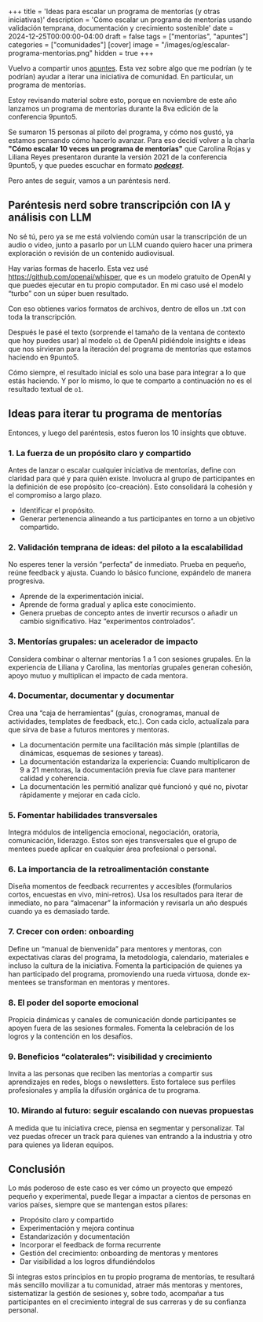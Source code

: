 +++
title = 'Ideas para escalar un programa de mentorías (y otras iniciativas)'
description = 'Cómo escalar un programa de mentorías usando validación temprana, documentación y crecimiento sostenible'
date = 2024-12-25T00:00:00-04:00
draft = false
tags = ["mentorías", "apuntes"]
categories = ["comunidades"]
[cover]
image = "/images/og/escalar-programa-mentorias.png"
hidden = true
+++

Vuelvo a compartir unos [apuntes](http://fablab.blog/tags/apuntes/). Esta vez sobre algo que me podrían (y te podrían) ayudar a iterar una iniciativa de comunidad. En particular, un programa de mentorías.

Estoy revisando material sobre esto, porque en noviembre de este año lanzamos un programa de mentorías durante la 8va edición de la conferencia 9punto5.

Se sumaron 15 personas al piloto del programa, y cómo nos gustó, ya estamos pensando cómo hacerlo avanzar. Para eso decidí volver a la charla **"Cómo escalar 10 veces un programa de mentorías"** que Carolina Rojas y Liliana Reyes presentaron durante la versión 2021 de la conferencia 9punto5, y que puedes escuchar en formato _**[podcast](https://open.spotify.com/episode/3ZO7WgHroFhvrAkRdAsgNJ?si=c0bae1bcc998409f)**_.

Pero antes de seguir, vamos a un paréntesis nerd.

## Paréntesis nerd sobre transcripción con IA y análisis con LLM
No sé tú, pero ya se me está volviendo común usar la transcripción de un audio o video, junto a pasarlo por un LLM cuando quiero hacer una primera exploración o revisión de un contenido audiovisual.

Hay varias formas de hacerlo. Esta vez usé https://github.com/openai/whisper, que es un modelo gratuito de OpenAI y que puedes ejecutar en tu propio computador. En mi caso usé el modelo “turbo” con un súper buen resultado.

Con eso obtienes varios formatos de archivos, dentro de ellos un .txt con toda la transcripción.

Después le pasé el texto (sorprende el tamaño de la ventana de contexto que hoy puedes usar) al modelo ```o1``` de OpenAI pidiéndole insights e ideas que nos sirvieran para la iteración del programa de mentorías que estamos haciendo en 9punto5.

Cómo siempre, el resultado inicial es solo una base para integrar a lo que estás haciendo. Y por lo mismo, lo que te comparto a continuación no es el resultado textual de ```o1```.

## Ideas para iterar tu programa de mentorías
Entonces, y luego del paréntesis, estos fueron los 10 insights que obtuve.

### 1. La fuerza de un propósito claro y compartido
Antes de lanzar o escalar cualquier iniciativa de mentorías, define con claridad para qué y para quién existe. Involucra al grupo de participantes en la definición de ese propósito (co-creación). Esto consolidará la cohesión y el compromiso a largo plazo.
- Identificar el propósito.
- Generar pertenencia alineando a tus participantes en torno a un objetivo compartido.

### 2. Validación temprana de ideas: del piloto a la escalabilidad
No esperes tener la versión “perfecta” de inmediato. Prueba en pequeño, reúne feedback y ajusta. Cuando lo básico funcione, expándelo de manera progresiva.
- Aprende de la experimentación inicial.
- Aprende de forma gradual y aplica este conocimiento.
- Genera pruebas de concepto antes de invertir recursos o añadir un cambio significativo. Haz “experimentos controlados”.

### 3. Mentorías grupales: un acelerador de impacto
Considera combinar o alternar mentorías 1 a 1 con sesiones grupales. En la experiencia de Liliana y Carolina, las mentorías grupales generan cohesión, apoyo mutuo y multiplican el impacto de cada mentora.

### 4. Documentar, documentar y documentar
Crea una “caja de herramientas” (guías, cronogramas, manual de actividades, templates de feedback, etc.). Con cada ciclo, actualízala para que sirva de base a futuros mentores y mentoras.
- La documentación permite una facilitación más simple (plantillas de dinámicas, esquemas de sesiones y tareas).
- La documentación estandariza la experiencia: Cuando multiplicaron de 9 a 21 mentoras, la documentación previa fue clave para mantener calidad y coherencia.
- La documentación les permitió analizar qué funcionó y qué no, pivotar rápidamente y mejorar en cada ciclo.

### 5. Fomentar habilidades transversales
Integra módulos de inteligencia emocional, negociación, oratoria, comunicación, liderazgo. Estos son ejes transversales que el grupo de mentees puede aplicar en cualquier área profesional o personal.

### 6. La importancia de la retroalimentación constante
Diseña momentos de feedback recurrentes y accesibles (formularios cortos, encuestas en vivo, mini-retros). Usa los resultados para iterar de inmediato, no para “almacenar” la información y revisarla un año después cuando ya es demasiado tarde.

### 7. Crecer con orden: onboarding
Define un “manual de bienvenida” para mentores y mentoras, con expectativas claras del programa, la metodología, calendario, materiales e incluso la cultura de la iniciativa. Fomenta la participación de quienes ya han participado del programa, promoviendo una rueda virtuosa, donde ex-mentees se transforman en mentoras y mentores.

### 8. El poder del soporte emocional
Propicia dinámicas y canales de comunicación donde participantes se apoyen fuera de las sesiones formales. Fomenta la celebración de los logros y la contención en los desafíos.

### 9. Beneficios “colaterales”: visibilidad y crecimiento
Invita a las personas que reciben las mentorías a compartir sus aprendizajes en redes, blogs o newsletters. Esto fortalece sus perfiles profesionales y amplía la difusión orgánica de tu programa.

### 10. Mirando al futuro: seguir escalando con nuevas propuestas
A medida que tu iniciativa crece, piensa en segmentar y personalizar. Tal vez puedas ofrecer un track para quienes van entrando a la industria y otro para quienes ya lideran equipos.

## Conclusión
Lo más poderoso de este caso es ver cómo un proyecto que empezó pequeño y experimental, puede llegar a impactar a cientos de personas en varios países, siempre que se mantengan estos pilares:

- Propósito claro y compartido
- Experimentación y mejora continua
- Estandarización y documentación
- Incorporar el feedback de forma recurrente
- Gestión del crecimiento: onboarding de mentoras y mentores
- Dar visibilidad a los logros difundiéndolos

Si integras estos principios en tu propio programa de mentorías, te resultará más sencillo movilizar a tu comunidad, atraer más mentoras y mentores, sistematizar la gestión de sesiones y, sobre todo, acompañar a tus participantes en el crecimiento integral de sus carreras y de su confianza personal.